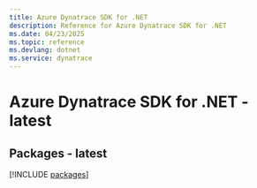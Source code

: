 ```yaml
---
title: Azure Dynatrace SDK for .NET
description: Reference for Azure Dynatrace SDK for .NET
ms.date: 04/23/2025
ms.topic: reference
ms.devlang: dotnet
ms.service: dynatrace
---
```

# Azure Dynatrace SDK for .NET - latest
## Packages - latest
[!INCLUDE [packages](dynatrace-index.md)]